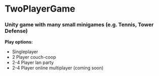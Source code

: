 # TwoPlayerGame
<h3>Unity game with many small minigames (e.g. Tennis, Tower Defense)</h3>
<p><strong>Play options:</strong></p>
<ul>
<li>Singleplayer</li>
<li>2 Player couch-coop</li>
<li>2-4 Player lan party</li>
<li>2-4 Player online multiplayer (coming soon)</li>
</ul>

